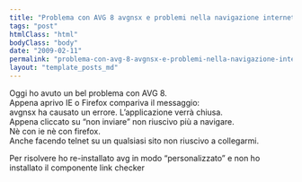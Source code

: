 ```yaml
---
title: "Problema con AVG 8 avgnsx e problemi nella navigazione internet"
tags: "post"
htmlClass: "html"
bodyClass: "body"
date: "2009-02-11"
permalink: "problema-con-avg-8-avgnsx-e-problemi-nella-navigazione-internet.html"
layout: "template_posts_md"
---
```

<p>Oggi ho avuto un bel problema con AVG 8.<br />
Appena aprivo IE o Firefox compariva il messaggio:<br />
avgnsx ha causato un errore. L&#8217;applicazione verrà chiusa.<br />
Appena cliccato su &#8220;non inviare&#8221; non riuscivo più a navigare.<br />
Nè con ie nè con firefox.<br />
Anche facendo telnet su un qualsiasi sito non riuscivo a collegarmi.</p>
<p>Per risolvere ho re-installato avg in modo &#8220;personalizzato&#8221; e non ho installato il componente link checker</p>

